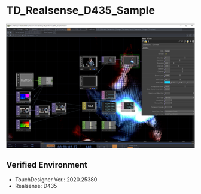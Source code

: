 # TD_Realsense_D435_Sample
![Image](https://github.com/yukia3/TD_Realsense_D435_Sample/blob/readme_image/TD_Realsense_D435_Sample_image.png "Network Image")
## Verified Environment
- TouchDesigner Ver.: 2020.25380
- Realsense: D435
